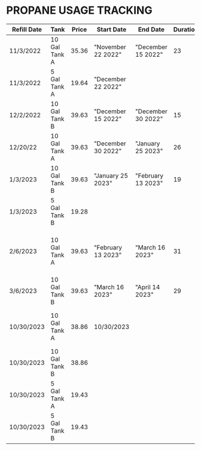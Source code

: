 # PROPANE USAGE TRACKING

 
 
| Refill Date | Tank          | Price | Start Date         | End Date           | Duration | Notes                                                  |
|-------------|---------------|-------|--------------------|--------------------|----------|--------------------------------------------------------|
| 11/3/2022   | 10 Gal Tank A | 35.36 | "November 22 2022" | "December 15 2022" | 23       | Only 9 gallons to fill                                 |
| 11/3/2022   | 5 Gal Tank A  | 19.64 | "December 22 2022" |                    |          | Ran in the shop a few times first                      |
| 12/2/2022   | 10 Gal Tank B | 39.63 | "December 15 2022" | "December 30 2022" | 15       | Some very cold days                                    |
| 12/20/22    | 10 Gal Tank A | 39.63 | "December 30 2022" | "January 25 2023"  | 26       | 10 days in nyc with setback set to 38F                 |
| 1/3/2023    | 10 Gal Tank B | 39.63 | "January 25 2023"  | "February 13 2023" | 19       |                                                        |
| 1/3/2023    | 5 Gal Tank B  | 19.28 |                    |                    |          |                                                        |
| 2/6/2023    | 10 Gal Tank A | 39.63 | "February 13 2023" | "March 16 2023"    | 31       | Tank hissed and overflowed when I got home I vented it |
| 3/6/2023    | 10 Gal Tank B | 39.63 | "March 16 2023"    | "April 14 2023"    | 29       |                                                        |
| 10/30/2023  | 10 Gal Tank A | 38.86 | 10/30/2023         |                    |          | Filled 4 tanks today. 2x10gal 2x5al                    |
| 10/30/2023  | 10 Gal Tank B | 38.86 |                    |                    |          |                                                        |
| 10/30/2023  | 5 Gal Tank A  | 19.43 |                    |                    |          |                                                        |
| 10/30/2023  | 5 Gal Tank B  | 19.43 |                    |                    |          |                                                        |


